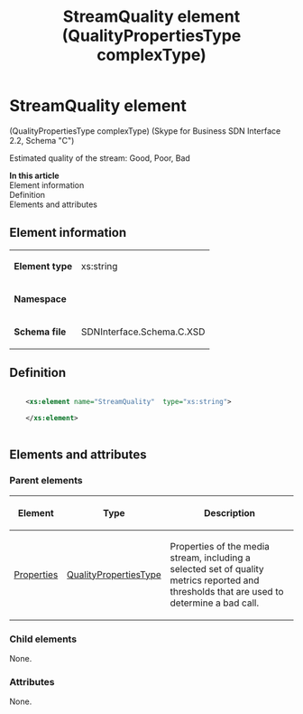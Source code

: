﻿---
title: StreamQuality element (QualityPropertiesType complexType) 
TOCTitle: StreamQuality element
ms:assetid: 7fdb2175-c294-5594-37a7-7133500c2318
ms:mtpsurl: https://msdn.microsoft.com/library/Mt404855(v=office.16)
ms:contentKeyID: 68250767
ms.date: 08/24/2015
mtps_version: v=office.16
dev_langs:
- xml
---

# StreamQuality element 

(QualityPropertiesType complexType) (Skype for Business SDN Interface 2.2, Schema "C")

Estimated quality of the stream: Good, Poor, Bad

**In this article**  
Element information  
Definition  
Elements and attributes  

## Element information

<table>

<tbody>
<tr class="odd">
<td><p><strong>Element type</strong></p></td>
<td><p>xs:string</p></td>
</tr>
<tr class="even">
<td><p><strong>Namespace</strong></p></td>
<td><p></p></td>
</tr>
<tr class="odd">
<td><p><strong>Schema file</strong></p></td>
<td><p>SDNInterface.Schema.C.XSD</p></td>
</tr>
</tbody>
</table>


## Definition

```xml

    <xs:element name="StreamQuality"  type="xs:string">
    
    </xs:element>
  
```

## Elements and attributes

### Parent elements

<table>

<thead>
<tr class="header">
<th><p>Element</p></th>
<th><p>Type</p></th>
<th><p>Description</p></th>
</tr>
</thead>
<tbody>
<tr class="odd">
<td><p><a href="properties-element-qualitytype-complextype-skype-for-business-sdn-interface-2-2-schema-c.md">Properties</a></p></td>
<td><p><a href="qualitypropertiestype-complextype-skype-for-business-sdn-interface-2-2-schema-c.md">QualityPropertiesType</a></p></td>
<td><p>Properties of the media stream, including a selected set of quality metrics reported and thresholds that are used to determine a bad call.</p></td>
</tr>
</tbody>
</table>


### Child elements

None.

### Attributes

None.

